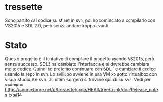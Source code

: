 # tressette

Sono partito dal codice su sf.net in svn, poi ho cominciato a compilarlo con VS2015
e SDL 2.0, però senza andare troppo avanti.

# Stato
Questo progetto è il tentativo di compilare il progetto usando VS2015, però senza successo.
SDL2 ha cambiato l'interfaccia e si dovrebbe cambiare molto codice.
Quindi ho preferito continuare con SDL 1 e cambiare il codice usando la repo in svn.
Lo svillupo avviene in una VM xp sotto virtualbox con visual studio 9 e svn.
Gli ultimi sorgenti si trovano quindi su svn. Vedi per esempio:
https://sourceforge.net/p/tressette/code/HEAD/tree/trunk/doc/Release_notes.txt#l14
